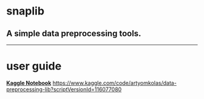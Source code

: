 <h1>snaplib</h1>
<h2>A simple data preprocessing tools.</h2>

____________________________________________

# user guide

**[Kaggle Notebook](https://www.kaggle.com/code/artyomkolas/data-preprocessing-lib?scriptVersionId=116077080)**
<https://www.kaggle.com/code/artyomkolas/data-preprocessing-lib?scriptVersionId=116077080>
